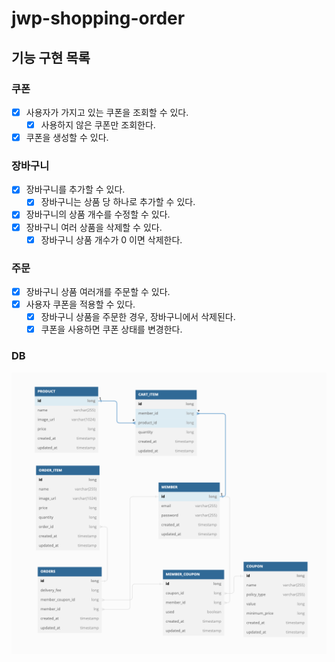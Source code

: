 # jwp-shopping-order

## 기능 구현 목록

### 쿠폰

- [x] 사용자가 가지고 있는 쿠폰을 조회할 수 있다.
    - [x] 사용하지 않은 쿠폰만 조회한다.
- [x] 쿠폰을 생성할 수 있다.

### 장바구니

- [x] 장바구니를 추가할 수 있다.
    - [x] 장바구니는 상품 당 하나로 추가할 수 있다.
- [x] 장바구니의 상품 개수를 수정할 수 있다.
- [x] 장바구니 여러 상품을 삭제할 수 있다.
    - [x] 장바구니 상품 개수가 0 이면 삭제한다.

### 주문

- [x] 장바구니 상품 여러개를 주문할 수 있다.
- [x] 사용자 쿠폰을 적용할 수 있다.
    - [x] 장바구니 상품을 주문한 경우, 장바구니에서 삭제된다.
    - [x] 쿠폰을 사용하면 쿠폰 상태를 변경한다.

### DB

![img.png](img.png)
